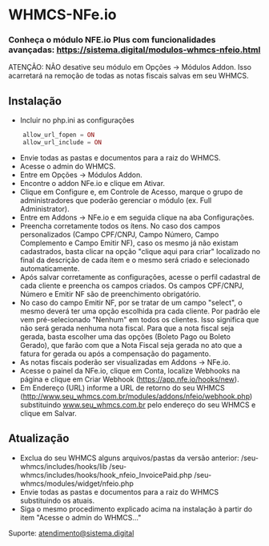 # WHMCS-NFe.io

### Conheça o módulo NFE.io Plus com funcionalidades avançadas: https://sistema.digital/modulos-whmcs-nfeio.html

ATENÇÃO: NÃO desative seu módulo em Opções -> Módulos Addon. Isso acarretará na remoção de todas as notas fiscais salvas em seu WHMCS.

## Instalação
- Incluir no php.ini as configurações
```php
    allow_url_fopen = ON
    allow_url_include = ON
```
- Envie todas as pastas e documentos para a raiz do WHMCS.
- Acesse o admin do WHMCS.
- Entre em Opções -> Módulos Addon.
- Encontre o addon NFe.io e clique em Ativar.
- Clique em Configure e, em Controle de Acesso, marque o grupo de administradores que poderão gerenciar o módulo (ex. Full Administrator).
- Entre em Addons -> NFe.io e em seguida clique na aba Configurações.
- Preencha corretamente todos os ítens. No caso dos campos personalizados (Campo CPF/CNPJ, Campo Número, Campo Complemento e Campo Emitir NF), caso os mesmo já não existam cadastrados, basta clicar na opção "clique aqui para criar" localizado no final da descrição de cada ítem e o mesmo será criado e selecionado automaticamente.
- Após salvar corretamente as configurações, acesse o perfil cadastral de cada cliente e preencha os campos criados. Os campos CPF/CNPJ, Número e Emitir NF são de preenchimento obrigatório.
- No caso do campo Emitir NF, por se tratar de um campo "select", o mesmo deverá ter uma opção escolhida pra cada cliente. Por padrão ele vem pré-selecionado "Nenhum" em todos os clientes. Isso significa que não será gerada nenhuma nota fiscal. Para que a nota fiscal seja gerada, basta escolher uma das opções (Boleto Pago ou Boleto Gerado), que farão com que a Nota Fiscal seja gerada no ato que a fatura for gerada ou após a compensação do pagamento.
- As notas fiscais poderão ser visualizadas em Addons -> NFe.io.
- Acesse o painel da NFe.io, clique em Conta, localize Webhooks na página e clique em Criar Webhook (https://app.nfe.io/hooks/new).
- Em Endereço (URL) informe a URL de retorno do seu WHMCS (http://www.seu_whmcs.com.br/modules/addons/nfeio/webhook.php) substituindo www.seu_whmcs.com.br pelo endereço do seu WHMCS e clique em Salvar.

## Atualização
- Exclua do seu WHMCS alguns arquivos/pastas da versão anterior:
  /seu-whmcs/includes/hooks/lib
  /seu-whmcs/includes/hooks/hook_nfeio_InvoicePaid.php
  /seu-whmcs/modules/widget/nfeio.php
- Envie todas as pastas e documentos para a raiz do WHMCS substituindo os atuais.
- Siga o mesmo procedimento explicado acima na instalação à partir do item "Acesse o admin do WHMCS..."

Suporte: atendimento@sistema.digital
